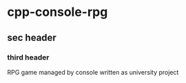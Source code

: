 # cpp-console-rpg
## sec header
### third header
RPG game managed by console written as university project
